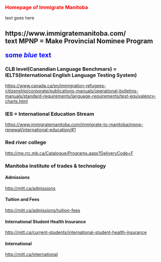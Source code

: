 ### <font color=red> Homepage of Immigrate Manitoba </font>
<span style=“color:green;”> text goes here</span><br>
<h2> 
https://www.immigratemanitoba.com/<br>
<span style=“color:red;”> text </span>
MPNP = Make Provincial Nominee Program<br>

<span style="color:blue">some *blue* text</span>

### CLB level(Canandian Language Benchmars) = IELTS(International English Language Testing System)

https://www.canada.ca/en/immigration-refugees-citizenship/corporate/publications-manuals/operational-bulletins-manuals/standard-requirements/language-requirements/test-equivalency-charts.html<br>

### IES = International Education Stream

https://www.immigratemanitoba.com/immigrate-to-manitoba/mpnp-renewal/international-education/#1<br>

### Red river college

http://me.rrc.mb.ca/Catalogue/Programs.aspx?DeliveryCode=F<br>

### Manitoba institute of trades & technology

#### Admissions

http://mitt.ca/admissions<br>

#### Tuition and Fees

http://mitt.ca/admissions/tuition-fees<br>

#### International Student Health Insurance

http://mitt.ca/current-students/international-student-health-insurance<br>

#### International

http://mitt.ca/international<br>














